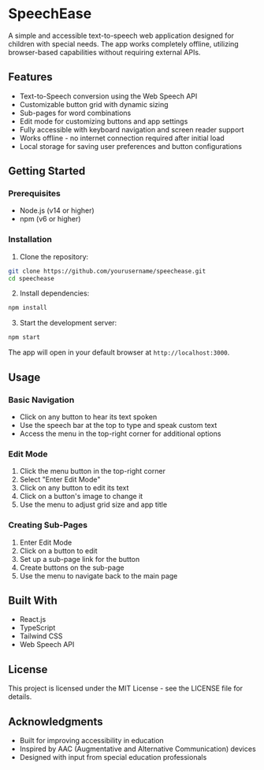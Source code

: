 # SpeechEase

A simple and accessible text-to-speech web application designed for children with special needs. The app works completely offline, utilizing browser-based capabilities without requiring external APIs.

## Features

- Text-to-Speech conversion using the Web Speech API
- Customizable button grid with dynamic sizing
- Sub-pages for word combinations
- Edit mode for customizing buttons and app settings
- Fully accessible with keyboard navigation and screen reader support
- Works offline - no internet connection required after initial load
- Local storage for saving user preferences and button configurations

## Getting Started

### Prerequisites

- Node.js (v14 or higher)
- npm (v6 or higher)

### Installation

1. Clone the repository:
```bash
git clone https://github.com/yourusername/speechease.git
cd speechease
```

2. Install dependencies:
```bash
npm install
```

3. Start the development server:
```bash
npm start
```

The app will open in your default browser at `http://localhost:3000`.

## Usage

### Basic Navigation

- Click on any button to hear its text spoken
- Use the speech bar at the top to type and speak custom text
- Access the menu in the top-right corner for additional options

### Edit Mode

1. Click the menu button in the top-right corner
2. Select "Enter Edit Mode"
3. Click on any button to edit its text
4. Click on a button's image to change it
5. Use the menu to adjust grid size and app title

### Creating Sub-Pages

1. Enter Edit Mode
2. Click on a button to edit
3. Set up a sub-page link for the button
4. Create buttons on the sub-page
5. Use the menu to navigate back to the main page

## Built With

- React.js
- TypeScript
- Tailwind CSS
- Web Speech API

## License

This project is licensed under the MIT License - see the LICENSE file for details.

## Acknowledgments

- Built for improving accessibility in education
- Inspired by AAC (Augmentative and Alternative Communication) devices
- Designed with input from special education professionals 